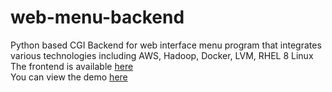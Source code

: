 # web-menu-backend
Python based CGI Backend for web interface menu program that integrates various technologies including AWS, Hadoop, Docker, LVM, RHEL 8 Linux <br/>
The frontend is available [here](https://github.com/yogesh174/web-menu-frontend) <br/>
You can view the demo [here](https://youtu.be/sMsjp6nWgV4)
